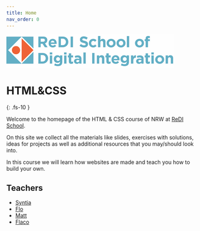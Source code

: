 ```yaml
---
title: Home
nav_order: 0
---
```


![ReDI School](redi_banner.png)

# HTML&CSS

{: .fs-10 }

Welcome to the homepage of the HTML & CSS course of NRW at [ReDI School](https://www.redi-school.org).

On this site we collect all the materials like slides, exercises with solutions, ideas for projects
as well as additional resources that you may/should look into.

In this course we will learn how websites are made and teach you how to build your own.

## Teachers

- [Syntia](https://github.com/sintijab)
- [Flo](https://github.com/flobarndt)
- [Matt](https://github.com/mdole)
- [Flaco](https://github.com/flacozacarias)
